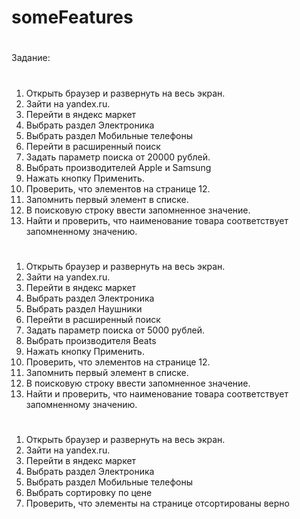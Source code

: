 # someFeatures
#
Задание:
#
1. Открыть браузер и развернуть на весь экран.
2. Зайти на yandex.ru.
3. Перейти в яндекс маркет
4. Выбрать раздел Электроника
5. Выбрать раздел Мобильные телефоны
6. Перейти в расширенный поиск
7. Задать параметр поиска от 20000 рублей.
8. Выбрать производителей Apple и Samsung 
9. Нажать кнопку Применить.
10. Проверить, что элементов на странице 12.
11. Запомнить первый элемент в списке.
12. В поисковую строку ввести запомненное значение.
13. Найти и проверить, что наименование товара соответствует запомненному значению.
#
1. Открыть браузер и развернуть на весь экран.
2. Зайти на yandex.ru.
3. Перейти в яндекс маркет
4. Выбрать раздел Электроника
5. Выбрать раздел Наушники
6. Перейти в расширенный поиск
7. Задать параметр поиска от 5000 рублей.
8. Выбрать производителя Beats
9. Нажать кнопку Применить.
10. Проверить, что элементов на странице 12.
11. Запомнить первый элемент в списке.
12. В поисковую строку ввести запомненное значение.
13. Найти и проверить, что наименование товара соответствует запомненному значению.
#
1. Открыть браузер и развернуть на весь экран.
2. Зайти на yandex.ru.
3. Перейти в яндекс маркет
4. Выбрать раздел Электроника
5. Выбрать раздел Мобильные телефоны
6. Выбрать сортировку по цене
7. Проверить, что элементы на странице отсортированы верно
#
